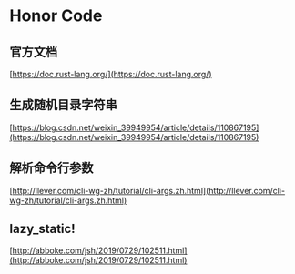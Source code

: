 # Honor Code

## 官方文档

[https://doc.rust-lang.org/](https://doc.rust-lang.org/)

## 生成随机目录字符串

[https://blog.csdn.net/weixin_39949954/article/details/110867195](https://blog.csdn.net/weixin_39949954/article/details/110867195)

## 解析命令行参数

[http://llever.com/cli-wg-zh/tutorial/cli-args.zh.html](http://llever.com/cli-wg-zh/tutorial/cli-args.zh.html)

## lazy_static!

[http://abboke.com/jsh/2019/0729/102511.html](http://abboke.com/jsh/2019/0729/102511.html)